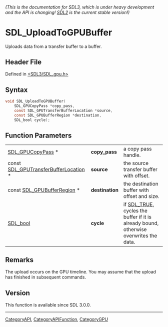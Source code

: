 ###### (This is the documentation for SDL3, which is under heavy development and the API is changing! [SDL2](https://wiki.libsdl.org/SDL2/) is the current stable version!)
# SDL_UploadToGPUBuffer

Uploads data from a transfer buffer to a buffer.

## Header File

Defined in [<SDL3/SDL_gpu.h>](https://github.com/libsdl-org/SDL/blob/main/include/SDL3/SDL_gpu.h)

## Syntax

```c
void SDL_UploadToGPUBuffer(
    SDL_GPUCopyPass *copy_pass,
    const SDL_GPUTransferBufferLocation *source,
    const SDL_GPUBufferRegion *destination,
    SDL_bool cycle);
```

## Function Parameters

|                                                                        |                 |                                                                                                   |
| ---------------------------------------------------------------------- | --------------- | ------------------------------------------------------------------------------------------------- |
| [SDL_GPUCopyPass](SDL_GPUCopyPass) *                                   | **copy_pass**   | a copy pass handle.                                                                               |
| const [SDL_GPUTransferBufferLocation](SDL_GPUTransferBufferLocation) * | **source**      | the source transfer buffer with offset.                                                           |
| const [SDL_GPUBufferRegion](SDL_GPUBufferRegion) *                     | **destination** | the destination buffer with offset and size.                                                      |
| [SDL_bool](SDL_bool)                                                   | **cycle**       | if [SDL_TRUE](SDL_TRUE), cycles the buffer if it is already bound, otherwise overwrites the data. |

## Remarks

The upload occurs on the GPU timeline. You may assume that the upload has
finished in subsequent commands.

## Version

This function is available since SDL 3.0.0.

----
[CategoryAPI](CategoryAPI), [CategoryAPIFunction](CategoryAPIFunction), [CategoryGPU](CategoryGPU)

